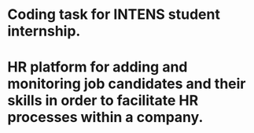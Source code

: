 # Coding task for INTENS student internship.
# HR platform for adding and monitoring job candidates and their skills in order to facilitate HR processes within a company.
